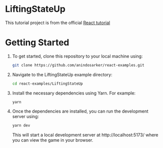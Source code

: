 # LiftingStateUp
This tutorial project is from the official [React tutorial](https://react.dev/learn)


# Getting Started

1. To get started, clone this repository to your local machine using:

   ```sh
   git clone https://github.com/anindosarker/react-examples.git
   ```

1. Navigate to the LiftingStateUp example directory:

   ```sh
   cd react-examples/LiftingStateUp
   ```

1. Install the necessary dependencies using Yarn. For example:

   ```
   yarn
   ```

1.  Once the dependencies are installed, you can run the development server using:

    ```sh
    yarn dev
    ```

    This will start a local development server at http://localhost:5173/ where you can view the game in your browser.
